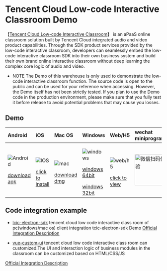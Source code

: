 # Tencent Cloud Low-code Interactive Classroom Demo

【[Tencent Cloud Low-code Interactive Classroom](https://cloud.tencent.com/document/product/1639)】 is an aPaaS online classroom solution built by Tencent Cloud integrated audio and video product capabilities. Through the SDK product services provided by the low-code interactive classroom, developers can seamlessly embed the low-code interactive classroom SDK into their own business system and build their own brand online interactive classroom without deep learning the complex core logic of audio and video.

* NOTE
The Demo of this warehouse is only used to demonstrate the low-code interactive classroom function. The source code is open to the public and can be used for your reference when accessing. However, the Demo itself has not been strictly tested. If you plan to use the Demo code in the production environment, please make sure that you fully test it before release to avoid potential problems that may cause you losses.

## Demo 

| Android | iOS  | Mac OS  | Windows | Web/H5 | wechat miniprogram |
|:-----|:-----|:-----|:-----|:-----|:-----|
|<p> ![Android](https://main.qcloudimg.com/raw/b0211b0870806899009a17a4216ea65c.svg) </p> <p>[download apk](https://res.qcloudclass.com/Android/TCICSDK/1.7.2.40/TCIC_Android_1.7.2.40_release-signed.apk)</p> | <p>![IOS](https://main.qcloudimg.com/raw/613f2e15bed7c8297110676b52784b71.svg) </p>[click to install](https://testflight.apple.com/join/V8VFces0)  | <p>![mac](https://main.qcloudimg.com/raw/613f2e15bed7c8297110676b52784b71.svg)</p> [download dmg](https://res.qcloudclass.com/Desktop/1.7.0/TCIC_Demo.dmg) | <p>![windows](https://main.qcloudimg.com/raw/104e3aadbd4515f61c3f2f5378948cfb.svg) </p><p>[windows 64bit](http://res.myqcloud.com/Desktop/1.7.2/TCIC_Demo_1.7.2_Setup.exe) </p>[windows 32bit](http://res.myqcloud.com/Desktop/1.7.2/TCIC_Demo_1.7.2_ia32.exe)|</p> ![web/h5](https://main.qcloudimg.com/raw/7e2651085e3e3c6e32190e401a6dfd32.svg) </p> [click to view](https://class.qcloudclass.com/1.7.2/login.html) | <img src="https://docs.qcloudclass.com/assets/images/20220113212600_ed1cae5bef1898f399360b700aabfecb.jpg" alt="微信扫码体验" width="100px" height="100px" /> |


## Code integration example

- [lcic-electron-sdk](./lcic-electron-sdk/readme.md)
tencent cloud low code interactive class room of pc(windows/mac os) client integration tcic-electron-sdk Demo
[Official Integration Description](https://cloud.tencent.com/document/product/1639/79895)


- [vue-custom-ui](./vue-custom-ui/readme.md)
tencent cloud low code interactive class room can customized.The UI and interaction logic of business modules in the classroom can be customized based on HTML/CSS/JS

[Official Integration Description](https://cloud.tencent.com/document/product/1639/81513)